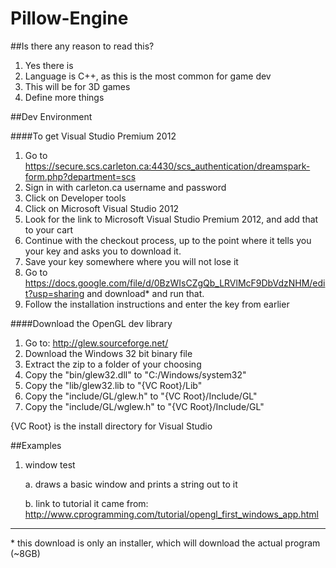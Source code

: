 Pillow-Engine
=============
##Is there any reason to read this?

1. Yes there is
2. Language is C++, as this is the most common for game dev
3. This will be for 3D games
4. Define more things

##Dev Environment

####To get Visual Studio Premium 2012

1. Go to https://secure.scs.carleton.ca:4430/scs_authentication/dreamspark-form.php?department=scs
2. Sign in with carleton.ca username and password
3. Click on Developer tools
4. Click on Microsoft Visual Studio 2012
5. Look for the link to Microsoft Visual Studio Premium 2012, and add that to your cart
6. Continue with the checkout process, up to the point where it tells you your key and asks you to download it.
7. Save your key somewhere where you will not lose it
8. Go to https://docs.google.com/file/d/0BzWIsCZgQb_LRVlMcF9DbVdzNHM/edit?usp=sharing and download* and run that.
9. Follow the installation instructions and enter the key from earlier

####Download the OpenGL dev library

1. Go to: http://glew.sourceforge.net/
2. Download the Windows 32 bit binary file
3. Extract the zip to a folder of your choosing
4. Copy the "bin/glew32.dll" to "C:/Windows/system32"
5. Copy the "lib/glew32.lib to "{VC Root}/Lib"
6. Copy the "include/GL/glew.h" to "{VC Root}/Include/GL"
7. Copy the "include/GL/wglew.h" to "{VC Root}/Include/GL"

{VC Root} is the install directory for Visual Studio


##Examples

1. window test

    a. draws a basic window and prints a string out to it
    
    b. link to tutorial it came from: http://www.cprogramming.com/tutorial/opengl_first_windows_app.html
    
    
___

\* this download is only an installer, which will download the actual program (~8GB)

